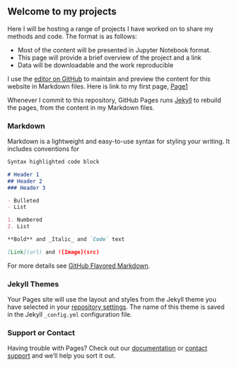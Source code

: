 ## Welcome to my projects

Here I will be hosting a range of projects I have worked on to share my methods and code.
The format is as follows:
- Most of the content will be presented in Jupyter Notebook format.
- This page will provide a brief overview of the project and a link
- Data will be downloadable and the work reproducible

I use the [editor on GitHub](https://github.com/oonel/TestForWebsite/edit/master/README.md) to maintain and preview the content for this website in Markdown files.
Here is link to my first page, [Page1](https://oonel.github.io/TestForWebsite/Page1)

Whenever I commit to this repository, GitHub Pages runs [Jekyll](https://jekyllrb.com/) to rebuild the pages, from the content in my Markdown files.

### Markdown

Markdown is a lightweight and easy-to-use syntax for styling your writing. It includes conventions for

```markdown
Syntax highlighted code block

# Header 1
## Header 2
### Header 3

- Bulleted
- List

1. Numbered
2. List

**Bold** and _Italic_ and `Code` text

[Link](url) and ![Image](src)
```

For more details see [GitHub Flavored Markdown](https://guides.github.com/features/mastering-markdown/).

### Jekyll Themes

Your Pages site will use the layout and styles from the Jekyll theme you have selected in your [repository settings](https://github.com/oonel/TestForWebsite/settings). The name of this theme is saved in the Jekyll `_config.yml` configuration file.

### Support or Contact

Having trouble with Pages? Check out our [documentation](https://help.github.com/categories/github-pages-basics/) or [contact support](https://github.com/contact) and we’ll help you sort it out.
